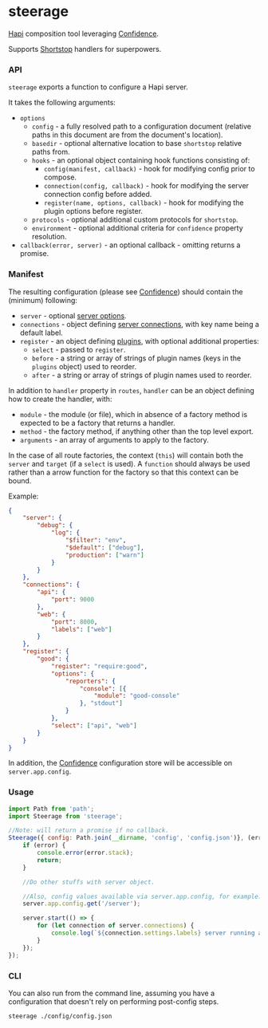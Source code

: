# steerage

[Hapi](http://hapijs.com) composition tool leveraging [Confidence](https://github.com/hapijs/confidence).

Supports [Shortstop](https://github.com/krakenjs/shortstop) handlers for superpowers.

### API

`steerage` exports a function to configure a Hapi server.

It takes the following arguments:

- `options`
    - `config` - a fully resolved path to a configuration document (relative paths in this document are from the document's location).
    - `basedir` - optional alternative location to base `shortstop` relative paths from.
    - `hooks` - an optional object containing hook functions consisting of:
        - `config(manifest, callback)` - hook for modifying config prior to compose.
        - `connection(config, callback)` - hook for modifying the server connection config before added.
        - `register(name, options, callback)` - hook for modifying the plugin options before register.
    - `protocols` - optional additional custom protocols for `shortstop`.
    - `environment` - optional additional criteria for `confidence` property resolution.
- `callback(error, server)` - an optional callback - omitting returns a promise.

### Manifest

The resulting configuration (please see [Confidence](https://github.com/hapijs/confidence)) should contain the (minimum) following:

- `server` - optional [server options](http://hapijs.com/api#new-serveroptions).
- `connections` - object defining [server connections](http://hapijs.com/api#serverconnectionoptions), with key name being a default label.
- `register` - an object defining [plugins](http://hapijs.com/api#plugins), with optional additional properties:
    - `select` - passed to `register`.
    - `before` - a string or array of strings of plugin names (keys in the `plugins` object) used to reorder.
    - `after` - a string or array of strings of plugin names used to reorder.

In addition to `handler` property in `routes`, `handler` can be an object defining how to create the handler, with:

- `module` - the module (or file), which in absence of a factory method is expected to be a factory that returns a handler.
- `method` - the factory method, if anything other than the top level export.
- `arguments` - an array of arguments to apply to the factory.

In the case of all route factories, the context (`this`) will contain both the `server` and `target` (if a `select` is used).
A `function` should always be used rather than a arrow function for the factory so that this context can be bound.

Example:

```json
{
    "server": {
        "debug": {
            "log": {
                "$filter": "env",
                "$default": ["debug"],
                "production": ["warn"]
            }
        }
    },
    "connections": {
        "api": {
            "port": 9000
        },
        "web": {
            "port": 8000,
            "labels": ["web"]
        }
    },
    "register": {
        "good": {
            "register": "require:good",
            "options": {
                "reporters": {
                    "console": [{
                        "module": "good-console"
                    }, "stdout"]
                }
            },
            "select": ["api", "web"]
        }
    }
}
```

In addition, the [Confidence](https://github.com/hapijs/confidence) configuration store will be accessible on `server.app.config`.

### Usage

```javascript
import Path from 'path';
import Steerage from 'steerage';

//Note: will return a promise if no callback.
Steerage({ config: Path.join(__dirname, 'config', 'config.json')}, (error, server) => {
    if (error) {
        console.error(error.stack);
        return;
    }

    //Do other stuffs with server object.

    //Also, config values available via server.app.config, for example:
    server.app.config.get('/server');

    server.start(() => {
        for (let connection of server.connections) {
            console.log(`${connection.settings.labels} server running at ${connection.info.uri}`)
        }
    });
});
```

### CLI

You can also run from the command line, assuming you have a configuration that doesn't rely on performing post-config steps.

```shell
steerage ./config/config.json
```
